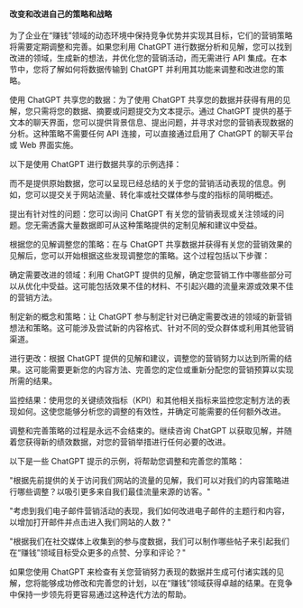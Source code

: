 #### 改变和改进自己的策略和战略

为了企业在“赚钱”领域的动态环境中保持竞争优势并实现其目标，它们的营销策略将需要定期调整和完善。如果您利用 ChatGPT 进行数据分析和见解，您可以找到改进的领域，生成新的想法，并优化您的营销活动，而无需进行 API 集成。在本节中，您将了解如何将数据传输到 ChatGPT 并利用其功能来调整和改进您的策略。

使用 ChatGPT 共享您的数据：为了使用 ChatGPT 共享您的数据并获得有用的见解，您只需将您的数据、摘要或问题提交为文本提示。通过 ChatGPT 提供的基于文本的聊天界面，您可以提供背景信息、提出问题，并寻求对您的营销表现数据的分析。这种策略不需要任何 API 连接，可以直接通过启用了 ChatGPT 的聊天平台或 Web 界面实施。

以下是使用 ChatGPT 进行数据共享的示例选择：

而不是提供原始数据，您可以呈现已经总结的关于您的营销活动表现的信息。例如，您可以提交关于网站流量、转化率或社交媒体参与度的指标的简明概述。

提出有针对性的问题：您可以询问 ChatGPT 有关您的营销表现或关注领域的问题。您无需透露大量数据即可从这种策略提供的定制见解和建议中受益。

根据您的见解调整您的策略：在与 ChatGPT 共享数据并获得有关您的营销效果的见解后，您可以开始根据这些发现调整您的策略。这个过程包括以下步骤：

确定需要改进的领域：利用 ChatGPT 提供的见解，确定您营销工作中哪些部分可以从优化中受益。这可能包括效果不佳的材料、不引起兴趣的流量来源或效果不佳的营销方法。

制定新的概念和策略：让 ChatGPT 参与制定针对已确定需要改进的领域的新营销想法和策略。这可能涉及尝试新的内容格式、针对不同的受众群体或利用其他营销渠道。

进行更改：根据 ChatGPT 提供的见解和建议，调整您的营销努力以达到所需的结果。这可能需要更新您的内容方法、完善您的定位或重新分配您的营销预算以实现所需的结果。

监控结果：使用您的关键绩效指标（KPI）和其他相关指标来监控您定制方法的表现如何。这使您能够分析您的调整的有效性，并确定可能需要的任何额外改进。

调整和完善策略的过程是永远不会结束的。继续咨询 ChatGPT 以获取见解，并随着您获得新的绩效数据，对您的营销举措进行任何必要的改进。

以下是一些 ChatGPT 提示的示例，将帮助您调整和完善您的策略：

"根据先前提供的关于访问我们网站的流量的见解，我们可以对我们的内容策略进行哪些调整？以吸引更多来自我们最佳流量来源的访客。"

"考虑到我们电子邮件营销活动的表现，我们如何改进电子邮件的主题行和内容，以增加打开邮件并点击进入我们网站的人数？"

"根据我们在社交媒体上收集到的参与度数据，我们可以制作哪些帖子来引起我们在“赚钱”领域目标受众更多的点赞、分享和评论？"

如果您使用 ChatGPT 来检查有关您营销努力表现的数据并生成可付诸实践的见解，您将能够成功修改和完善您的计划，以在“赚钱”领域获得卓越的结果。在竞争中保持一步领先将更容易通过这种迭代方法的帮助。
